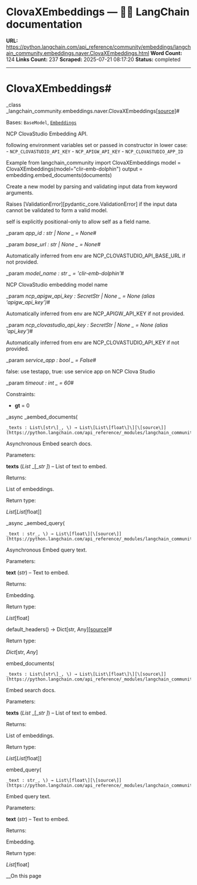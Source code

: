 # ClovaXEmbeddings — 🦜🔗 LangChain  documentation

**URL:** https://python.langchain.com/api_reference/community/embeddings/langchain_community.embeddings.naver.ClovaXEmbeddings.html
**Word Count:** 124
**Links Count:** 237
**Scraped:** 2025-07-21 08:17:20
**Status:** completed

---

# ClovaXEmbeddings\#

_class _langchain\_community.embeddings.naver.ClovaXEmbeddings[\[source\]](https://python.langchain.com/api_reference/_modules/langchain_community/embeddings/naver.html#ClovaXEmbeddings)\#     

Bases: `BaseModel`, [`Embeddings`](https://python.langchain.com/api_reference/core/embeddings/langchain_core.embeddings.embeddings.Embeddings.html#langchain_core.embeddings.embeddings.Embeddings "langchain_core.embeddings.embeddings.Embeddings")

NCP ClovaStudio Embedding API.

following environment variables set or passed in constructor in lower case: \- `NCP_CLOVASTUDIO_API_KEY` \- `NCP_APIGW_API_KEY` \- `NCP_CLOVASTUDIO_APP_ID`

Example               from langchain_community import ClovaXEmbeddings          model = ClovaXEmbeddings(model="clir-emb-dolphin")     output = embedding.embed_documents(documents)     

Create a new model by parsing and validating input data from keyword arguments.

Raises \[ValidationError\]\[pydantic\_core.ValidationError\] if the input data cannot be validated to form a valid model.

self is explicitly positional-only to allow self as a field name.

_param _app\_id _: str | None_ _ = None_\#     

_param _base\_url _: str | None_ _ = None_\#     

Automatically inferred from env are NCP\_CLOVASTUDIO\_API\_BASE\_URL if not provided.

_param _model\_name _: str_ _ = 'clir-emb-dolphin'_\#     

NCP ClovaStudio embedding model name

_param _ncp\_apigw\_api\_key _: SecretStr | None_ _ = None_ _\(alias 'apigw\_api\_key'\)_\#     

Automatically inferred from env are NCP\_APIGW\_API\_KEY if not provided.

_param _ncp\_clovastudio\_api\_key _: SecretStr | None_ _ = None_ _\(alias 'api\_key'\)_\#     

Automatically inferred from env are NCP\_CLOVASTUDIO\_API\_KEY if not provided.

_param _service\_app _: bool_ _ = False_\#     

false: use testapp, true: use service app on NCP Clova Studio

_param _timeout _: int_ _ = 60_\#     

Constraints:     

  * **gt** = 0

_async _aembed\_documents\(

    _texts : List\[str\]_, \) → List\[List\[float\]\][\[source\]](https://python.langchain.com/api_reference/_modules/langchain_community/embeddings/naver.html#ClovaXEmbeddings.aembed_documents)\#     

Asynchronous Embed search docs.

Parameters:     

**texts** \(_List_ _\[__str_ _\]_\) – List of text to embed.

Returns:     

List of embeddings.

Return type:     

_List_\[_List_\[float\]\]

_async _aembed\_query\(

    _text : str_, \) → List\[float\][\[source\]](https://python.langchain.com/api_reference/_modules/langchain_community/embeddings/naver.html#ClovaXEmbeddings.aembed_query)\#     

Asynchronous Embed query text.

Parameters:     

**text** \(_str_\) – Text to embed.

Returns:     

Embedding.

Return type:     

_List_\[float\]

default\_headers\(\) → Dict\[str, Any\][\[source\]](https://python.langchain.com/api_reference/_modules/langchain_community/embeddings/naver.html#ClovaXEmbeddings.default_headers)\#     

Return type:     

_Dict_\[str, _Any_\]

embed\_documents\(

    _texts : List\[str\]_, \) → List\[List\[float\]\][\[source\]](https://python.langchain.com/api_reference/_modules/langchain_community/embeddings/naver.html#ClovaXEmbeddings.embed_documents)\#     

Embed search docs.

Parameters:     

**texts** \(_List_ _\[__str_ _\]_\) – List of text to embed.

Returns:     

List of embeddings.

Return type:     

_List_\[_List_\[float\]\]

embed\_query\(

    _text : str_, \) → List\[float\][\[source\]](https://python.langchain.com/api_reference/_modules/langchain_community/embeddings/naver.html#ClovaXEmbeddings.embed_query)\#     

Embed query text.

Parameters:     

**text** \(_str_\) – Text to embed.

Returns:     

Embedding.

Return type:     

_List_\[float\]

__On this page